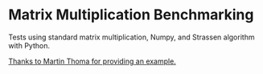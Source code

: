 # Matrix Multiplication Benchmarking

Tests using standard matrix multiplication, Numpy, and Strassen algorithm with Python.

[Thanks to Martin Thoma for providing an example.](https://martin-thoma.com/matrix-multiplication-python-java-cpp/)
